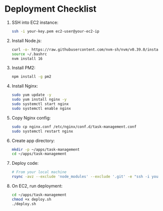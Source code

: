 # Deployment Checklist

1. SSH into EC2 instance:
   ```bash
   ssh -i your-key.pem ec2-user@your-ec2-ip
   ```

2. Install Node.js:
   ```bash
   curl -o- https://raw.githubusercontent.com/nvm-sh/nvm/v0.39.0/install.sh | bash
   source ~/.bashrc
   nvm install 16
   ```

3. Install PM2:
   ```bash
   npm install -g pm2
   ```

4. Install Nginx:
   ```bash
   sudo yum update -y
   sudo yum install nginx -y
   sudo systemctl start nginx
   sudo systemctl enable nginx
   ```

5. Copy Nginx config:
   ```bash
   sudo cp nginx.conf /etc/nginx/conf.d/task-management.conf
   sudo systemctl restart nginx
   ```

6. Create app directory:
   ```bash
   mkdir -p ~/apps/task-management
   cd ~/apps/task-management
   ```

7. Deploy code:
   ```bash
   # From your local machine
   rsync -avz --exclude 'node_modules' --exclude '.git' -e "ssh -i your-key.pem" ./ ec2-user@your-ec2-ip:~/apps/task-management/
   ```

8. On EC2, run deployment:
   ```bash
   cd ~/apps/task-management
   chmod +x deploy.sh
   ./deploy.sh
   ``` 